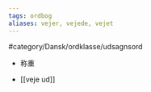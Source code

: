 ```yaml
---
tags: ordbog
aliases: vejer, vejede, vejet
---
```


#category/Dansk/ordklasse/udsagnsord 
- 称重

- [[veje ud]]